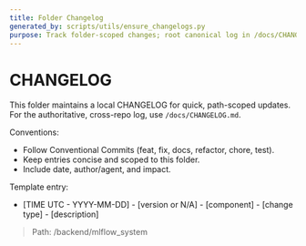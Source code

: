 ```yaml
---
title: Folder Changelog
generated_by: scripts/utils/ensure_changelogs.py
purpose: Track folder-scoped changes; root canonical log in /docs/CHANGELOG.md
---
```


# CHANGELOG

This folder maintains a local CHANGELOG for quick, path-scoped updates. For the authoritative, cross-repo log, use `/docs/CHANGELOG.md`.

Conventions:
- Follow Conventional Commits (feat, fix, docs, refactor, chore, test).
- Keep entries concise and scoped to this folder.
- Include date, author/agent, and impact.

Template entry:
- [TIME UTC - YYYY-MM-DD] - [version or N/A] - [component] - [change type] - [description]


> Path: /backend/mlflow_system

